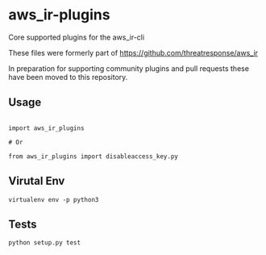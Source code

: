 # aws_ir-plugins
Core supported plugins for the aws_ir-cli

These files were formerly part of https://github.com/threatresponse/aws_ir

In preparation for supporting community plugins and pull requests these have been moved
to this repository.

## Usage

```

import aws_ir_plugins

# Or

from aws_ir_plugins import disableaccess_key.py

```

## Virutal Env
`virtualenv env -p python3`

## Tests
`python setup.py test`
